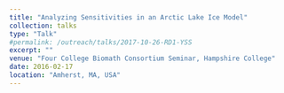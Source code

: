 ```yaml
---
title: "Analyzing Sensitivities in an Arctic Lake Ice Model"
collection: talks
type: "Talk"
#permalink: /outreach/talks/2017-10-26-RD1-YSS
excerpt: ""
venue: "Four College Biomath Consortium Seminar, Hampshire College"
date: 2016-02-17
location: "Amherst, MA, USA"
---
```

